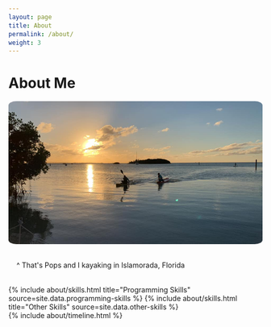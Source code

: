 ```yaml
---
layout: page
title: About
permalink: /about/
weight: 3
---
```


# About Me

<img src="../images/islamorada.jpg" alt=":(" style="border-radius: 3%;">

<p style="margin-bottom: 1rem; padding: 1rem;">^ That's Pops and I kayaking in Islamorada, Florida</p>

<div class="row">
{% include about/skills.html title="Programming Skills" source=site.data.programming-skills %}
{% include about/skills.html title="Other Skills" source=site.data.other-skills %}
</div>

<div class="row">
{% include about/timeline.html %}
</div>